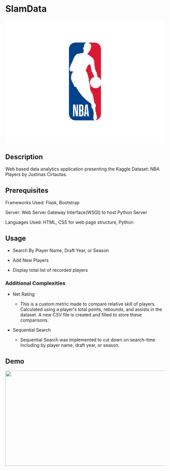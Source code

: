 # SlamData

![NBA Logo](/imgs/NBA_Logo.png)

## Description

Web based data analytics application presenting the Kaggle Dataset: NBA Players by Justinas Cirtautas. 

## Prerequisites

Frameworks Used: Flask, Bootstrap

Server: Web Server Gateway Interface(WSGI) to host Python Server

Languages Used: HTML, CSS for web page structure, Python

## Usage

- Search By Player Name, Draft Year, or Season

- Add New Players

- Display total list of recorded players

### Additional Complexities

- Net Rating

    - This is a custom metric made to compare relative skill of players. Calculated using a player's total points, rebounds, and assists in the dataset. A new CSV file is created and filled to store these comparisons.

- Sequential Search

    - Sequential Search was implemented to cut down on search-time including by player name, draft year, or season.

## Demo

<img src="https://github.com/jtrieu48/SlamData/assets/77050179/1c78c021-9e1d-4ee9-b334-656d8c0bb207" width="600" height="300">
